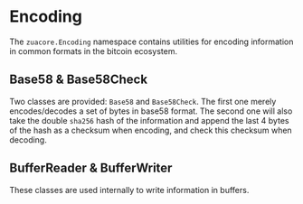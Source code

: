 # Encoding

The `zuacore.Encoding` namespace contains utilities for encoding information in common formats in the bitcoin ecosystem.

## Base58 & Base58Check

Two classes are provided: `Base58` and `Base58Check`. The first one merely encodes/decodes a set of bytes in base58 format. The second one will also take the double `sha256` hash of the information and append the last 4 bytes of the hash as a checksum when encoding, and check this checksum when decoding.

## BufferReader & BufferWriter

These classes are used internally to write information in buffers.
